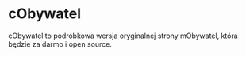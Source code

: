 # cObywatel
cObywatel to podróbkowa wersja oryginalnej strony mObywatel, która będzie za darmo i open source.
